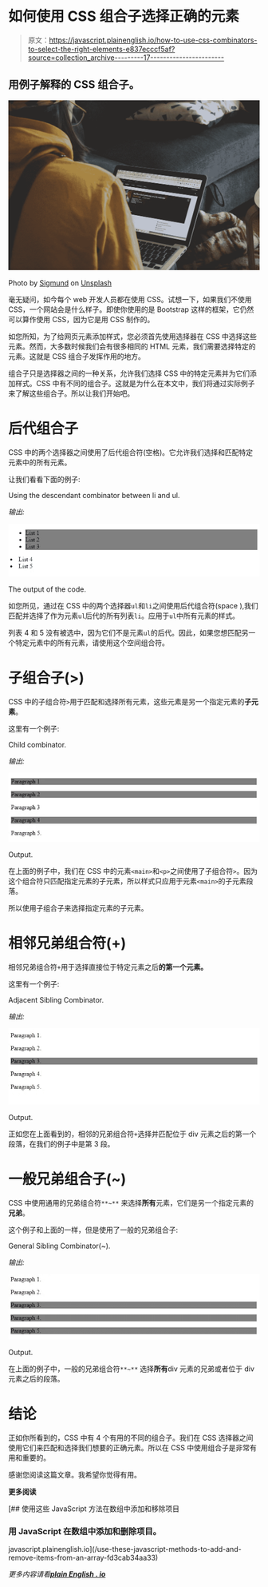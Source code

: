 # 如何使用 CSS 组合子选择正确的元素

> 原文：<https://javascript.plainenglish.io/how-to-use-css-combinators-to-select-the-right-elements-e837ecccf5af?source=collection_archive---------17----------------------->

## 用例子解释的 CSS 组合子。

![](img/84624963d63ec7c69bc872d00196ac65.png)

Photo by [Sigmund](https://unsplash.com/@sigmund?utm_source=medium&utm_medium=referral) on [Unsplash](https://unsplash.com?utm_source=medium&utm_medium=referral)

毫无疑问，如今每个 web 开发人员都在使用 CSS。试想一下，如果我们不使用 CSS，一个网站会是什么样子。即使你使用的是 Bootstrap 这样的框架，它仍然可以算作使用 CSS，因为它是用 CSS 制作的。

如您所知，为了给网页元素添加样式，您必须首先使用选择器在 CSS 中选择这些元素。然而，大多数时候我们会有很多相同的 HTML 元素，我们需要选择特定的元素。这就是 CSS 组合子发挥作用的地方。

组合子只是选择器之间的一种关系，允许我们选择 CSS 中的特定元素并为它们添加样式。CSS 中有不同的组合子。这就是为什么在本文中，我们将通过实际例子来了解这些组合子。所以让我们开始吧。

# 后代组合子

CSS 中的两个选择器之间使用了后代组合符(空格)。它允许我们选择和匹配特定元素中的所有元素。

让我们看看下面的例子:

Using the descendant combinator between li and ul.

*输出:*

![](img/ec778c51378d2a6c863c174f60e9c5ef.png)

The output of the code.

如您所见，通过在 CSS 中的两个选择器`ul`和`li`之间使用后代组合符(space ),我们匹配并选择了作为元素`ul`后代的所有列表`li`。应用于`ul`中所有元素的样式。

列表 4 和 5 没有被选中，因为它们不是元素`ul`的后代。因此，如果您想匹配另一个特定元素中的所有元素，请使用这个空间组合符。

# 子组合子(>)

CSS 中的子组合符`>`用于匹配和选择所有元素，这些元素是另一个指定元素的**子元素**。

这里有一个例子:

Child combinator.

*输出:*

![](img/da77cdcc256f6011417c28be0681549e.png)

Output.

在上面的例子中，我们在 CSS 中的元素`<main>`和`<p>`之间使用了子组合符`>`。因为这个组合符只匹配指定元素的子元素，所以样式只应用于元素`<main>`的子元素段落。

所以使用子组合子来选择指定元素的子元素。

# 相邻兄弟组合符(+)

相邻兄弟组合符`+`用于选择直接位于特定元素之后**的第一个元素。**

这里有一个例子:

Adjacent Sibling Combinator.

*输出:*

![](img/a00cea87586eda4066ad5747979b3509.png)

Output.

正如您在上面看到的，相邻的兄弟组合符`+`选择并匹配位于 div 元素之后的第一个段落，在我们的例子中是第 3 段。

# 一般兄弟组合子(~)

CSS 中使用通用的兄弟组合符`**~**` 来选择**所有**元素，它们是另一个指定元素的**兄弟**。

这个例子和上面的一样，但是使用了一般的兄弟组合子:

General Sibling Combinator(~).

*输出:*

![](img/ec86791c2f003fe013a5f35ac17ae513.png)

Output.

在上面的例子中，一般的兄弟组合符`**~**` 选择**所有**div 元素的兄弟或者位于 div 元素之后的段落。

# 结论

正如你所看到的，CSS 中有 4 个有用的不同的组合子。我们在 CSS 选择器之间使用它们来匹配和选择我们想要的正确元素。所以在 CSS 中使用组合子是非常有用和重要的。

感谢您阅读这篇文章。我希望你觉得有用。

**更多阅读**

[](/use-these-javascript-methods-to-add-and-remove-items-from-an-array-fd3cab34aa33) [## 使用这些 JavaScript 方法在数组中添加和移除项目

### 用 JavaScript 在数组中添加和删除项目。

javascript.plainenglish.io](/use-these-javascript-methods-to-add-and-remove-items-from-an-array-fd3cab34aa33) 

*更多内容请看*[***plain English . io***](http://plainenglish.io)